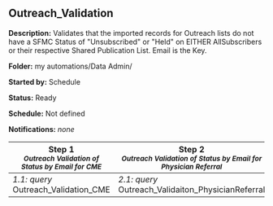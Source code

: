 ## Outreach_Validation

**Description:** Validates that the imported records for Outreach lists do not have a SFMC Status of "Unsubscribed" or "Held" on EITHER AllSubscribers or their respective Shared Publication List. Email is the Key.

**Folder:** my automations/Data Admin/

**Started by:** Schedule

**Status:** Ready

**Schedule:** Not defined

**Notifications:** _none_


| Step 1<br>_<small>Outreach Validation of Status by Email for CME</small>_ | Step 2<br>_<small>Outreach Validation of Status by Email for Physician Referral</small>_ | Step 3<br>_<small>Outreach Validation of Status by Email for Physician Reputation</small>_ |
| --- | --- | --- |
| _1.1: query_<br>Outreach_Validation_CME | _2.1: query_<br>Outreach_Validaiton_PhysicianReferral | _3.1: query_<br>Outreach_Validaiton_PhysicianReputation |
